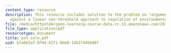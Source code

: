 ```yaml
---
content_type: resource
description: This resource includes solution to the problem on "arguments for and
  against a linear non-threshold approach to regulation of environmental chemicals?"
file: /media/https%3A/open-learning-course-data-rc.s3.amazonaws.com/20-104j-chemicals-in-the-environment-toxicology-and-public-health-be-104j-spring-2005/bfa0b2a7074462f1bbb014b37445b067_ps5_soln.pdf
file_type: application/pdf
resourcetype: Document
title: ps5_soln.pdf
uid: bfa0b2a7-0744-62f1-bbb0-14b37445b067
---
```


